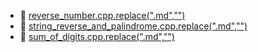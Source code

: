 * 📄 [reverse_number.cpp.replace(".md","")](reverse_number.cpp)
* 📄 [string_reverse_and_palindrome.cpp.replace(".md","")](string_reverse_and_palindrome.cpp)
* 📄 [sum_of_digits.cpp.replace(".md","")](sum_of_digits.cpp)
